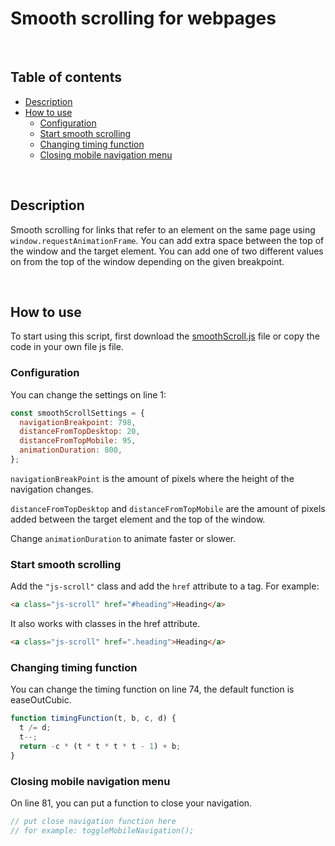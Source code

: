 # Smooth scrolling for webpages <!-- omit in toc -->

<br />

## Table of contents <!-- omit in toc -->
- [Description](#description)
- [How to use](#how-to-use)
  - [Configuration](#configuration)
  - [Start smooth scrolling](#start-smooth-scrolling)
  - [Changing timing function](#changing-timing-function)
  - [Closing mobile navigation menu](#closing-mobile-navigation-menu)

<br />

## Description

Smooth scrolling for links that refer to an element on the same page using `window.requestAnimationFrame`. You can add extra space between the top of the window and the target element. You can add one of two different values on from the top of the window depending on the given breakpoint.

<br />

## How to use

To start using this script, first download the [smoothScroll.js](https://raw.githubusercontent.com/wesselvanree/smooth-scrolling/master/smoothScroll.js) file or copy the code in your own file js file.

### Configuration

You can change the settings on line 1:

```js
const smoothScrollSettings = {
  navigationBreakpoint: 798,
  distanceFromTopDesktop: 20,
  distanceFromTopMobile: 95,
  animationDuration: 800,
};
```
`navigationBreakPoint` is the amount of pixels where the height of the navigation changes.

`distanceFromTopDesktop` and `distanceFromTopMobile` are the amount of pixels added between the target element and the top of the window.

Change `animationDuration` to animate faster or slower.

### Start smooth scrolling
Add the `"js-scroll"` class and add the `href` attribute to a tag. For example:

```html
<a class="js-scroll" href="#heading">Heading</a>
```
It also works with classes in the href attribute.
```html
<a class="js-scroll" href=".heading">Heading</a>
```

### Changing timing function

You can change the timing function on line 74, the default function is easeOutCubic.

```javascript
function timingFunction(t, b, c, d) {
  t /= d;
  t--;
  return -c * (t * t * t * t - 1) + b;
}
```

### Closing mobile navigation menu
On line 81, you can put a function to close your navigation.

```javascript
// put close navigation function here
// for example: toggleMobileNavigation();
```
